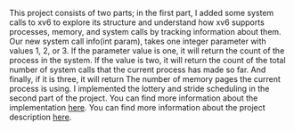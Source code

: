 This project consists of two parts; in the first part, I added some system calls to xv6 to explore its structure and understand how xv6 supports processes, memory, and system calls by tracking information about them. Our new system call info(int param), takes one integer parameter with values 1, 2, or 3. If the parameter value is one, it will return the count of the process in the system. If the value is two, it will return the count of the total number of system calls that the current process has made so far. And finally, if it is three, it will return The number of memory pages the current process is using. I implemented the lottery and stride scheduling in the second part of the project. You can find more information about the implementation [here](https://github.com/mahbod-art/xv6-kerenl-scheduling/blob/main/Report.pdf). You can find more information about the project description [here](https://github.com/mahbod-art/xv6-kerenl-scheduling/blob/main/Project%20Description.pdf). 



